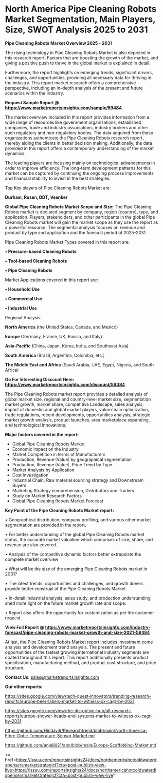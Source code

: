 # North America Pipe Cleaning Robots Market Segmentation, Main Players, Size, SWOT Analysis 2025 to 2031

<Strong> Pipe Cleaning Robots Market Overview 2025 - 2031</strong>

The rising technology in Pipe Cleaning Robots Market is also depicted in this research report. Factors that are boosting the growth of the market, and giving a positive push to thrive in the global market is explained in detail.

Furthermore, the report highlights on emerging trends, significant drivers, challenges, and opportunities, providing all necessary data for thriving in the industry. This report market research offers a comprehensive perspective, including an in-depth analysis of the present and future scenarios within the industry.

<strong>Request Sample Report @ <a href=https://www.marketreportsinsights.com/sample/59484>https://www.marketreportsinsights.com/sample/59484</a></strong>

The market overview included in this report provides information from a wide range of resources like government organizations, established companies, trade and industry associations, industry brokers and other such regulatory and non-regulatory bodies. The data acquired from these organizations authenticate the Pipe Cleaning Robots research report, thereby aiding the clients in better decision making. Additionally, the data provided in this report offers a contemporary understanding of the market dynamics.

The leading players are focusing mainly on technological advancements in order to improve efficiency. The long-term development patterns for this market can be captured by continuing the ongoing process improvements and financial stability to invest in the best strategies.

Top Key players of Pipe Cleaning Robots Market are:

<strong>Durham, Rosen, DDT, Veenker</strong>

<strong><b>Global Pipe Cleaning Robots Market Scope and Size:</b></strong>
The Pipe Cleaning Robots market is declared segment by company, region (country), type, and application. Players, stakeholders, and other participants in the global Pipe Cleaning Robots market will gain the market scope as they use the report as a powerful resource. The segmental analysis focuses on revenue and product by type and application and the forecast period of 2025-2031.

Pipe Cleaning Robots Market Types covered in this report are:

<strong>• Pressure-based Cleaning Robots

• Tool-based Cleaning Robots

• Pipe Cleaning Robots</strong>

Market Applications covered in this report are:

<strong>• Household Use

• Commercial Use

• Industrial Use</strong> 

Regional Analysis

<strong>North America</strong> (the United States, Canada, and Mexico)

<strong>Europe</strong> (Germany, France, UK, Russia, and Italy)

<strong>Asia-Pacific</strong> (China, Japan, Korea, India, and Southeast Asia)

<strong>South America</strong> (Brazil, Argentina, Colombia, etc.)

<strong>The Middle East and Africa</strong> (Saudi Arabia, UAE, Egypt, Nigeria, and South Africa)

<strong>Go For Interesting Discount Here: <a href=https://www.marketreportsinsights.com/discount/59484>https://www.marketreportsinsights.com/discount/59484</a></strong>

The Pipe Cleaning Robots market report provides a detailed analysis of global market size, regional and country-level market size, segmentation market growth, market share, competitive Landscape, sales analysis, impact of domestic and global market players, value chain optimization, trade regulations, recent developments, opportunities analysis, strategic market growth analysis, product launches, area marketplace expanding, and technological innovations.

<strong><b>Major factors covered in the report:</b></strong>
<ul>
  <li>Global Pipe Cleaning Robots Market </li>
  <li>Economic Impact on the Industry</li>
  <li>Market Competition in terms of Manufacturers</li>
  <li>Production, Revenue (Value) by geographical segmentation</li>
  <li>Production, Revenue (Value), Price Trend by Type</li>
  <li>Market Analysis by Application</li>
  <li>Cost Investigation</li>
  <li>Industrial Chain, Raw material sourcing strategy and Downstream Buyers</li>
  <li>Marketing Strategy comprehension, Distributors and Traders</li>
  <li>Study on Market Research Factors</li>
  <li>Global Pipe Cleaning Robots Market Forecast</li>
</ul>

<strong><b>Key Point of the Pipe Cleaning Robots Market report:</b></strong>

• Geographical distribution, company profiling, and various other market segmentation are provided in the report.

• For better understanding of the global Pipe Cleaning Robots market status, the accurate market valuation which comprises of size, share, and revenue are also covered.

• Analysis of the competitive dynamic factors better extrapolate the complete market overview

• What will be the size of the emerging Pipe Cleaning Robots market in 2031?

• The latest trends, opportunities and challenges, and growth drivers provide better construal of the Pipe Cleaning Robots Market.

• In-detail industrial analysis, sales study, and production understanding shed more light on the future market growth rate and scope.

• Report also offers the opportunity for customization as per the customer request.

<strong><b>View Full Report @ <a href=https://www.marketreportsinsights.com/industry-forecast/pipe-cleaning-robots-market-growth-and-size-2021-59484>https://www.marketreportsinsights.com/industry-forecast/pipe-cleaning-robots-market-growth-and-size-2021-59484</a></b></strong>


At last, the Pipe Cleaning Robots Market report includes investment come analysis and development trend analysis. The present and future opportunities of the fastest growing international industry segments are coated throughout this report. This report additionally presents product specification, manufacturing method, and product cost structure, and price structure.

<strong>Contact Us:</strong>
sales@marketreportsinsights.com

<strong>Our other reports:</strong>

<a href=https://sites.google.com/view/tech-quest-innovators/trending-research-reports/europe-beer-labels-market-to-witness-xx-cagr-by-2031>https://sites.google.com/view/tech-quest-innovators/trending-research-reports/europe-beer-labels-market-to-witness-xx-cagr-by-2031</a>

<a href=https://sites.google.com/view/the-disruptive-hub/all-research-reports/europe-shower-heads-and-systems-market-to-witness-xx-cagr-by-2031>https://sites.google.com/view/the-disruptive-hub/all-research-reports/europe-shower-heads-and-systems-market-to-witness-xx-cagr-by-2031</a>

<a href=https://github.com/Hindavi9/Researchtrend/blob/main/North-America-Fibre-Optic-Temperature-Sensor-Market.md>https://github.com/Hindavi9/Researchtrend/blob/main/North-America-Fibre-Optic-Temperature-Sensor-Market.md</a>

<a href=https://github.com/anjaliiii21/abn/blob/main/Europe-Scaffolding-Market.md>https://github.com/anjaliiii21/abn/blob/main/Europe-Scaffolding-Market.md</a>

<a href=https://issuu.com/reportsinsights24/docs/northamericahotcoldwaterdispensersmarketstrategicf?cta=post-publish-view-live>https://issuu.com/reportsinsights24/docs/northamericahotcoldwaterdispensersmarketstrategicf?cta=post-publish-view-live</a>"
